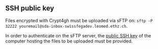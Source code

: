 ## SSH public key

Files encrypted with Crypt4gh must be uploaded via sFTP on: `sftp -P 32222 youremail@sda-inbox-swissfegadev.leomed.ethz.ch`. 

In order to authenticate on the sFTP server, the [public SSH key](https://www.ssh.com/academy/ssh/keygen) of the computer hosting the files to be uploaded must be provided.
